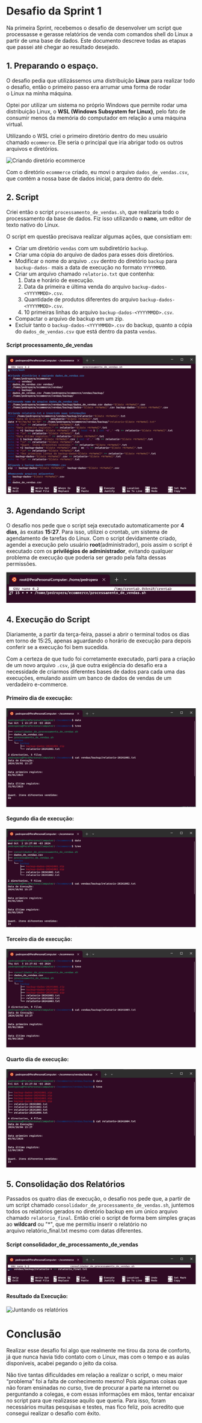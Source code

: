 # Desafio da Sprint 1
Na primeira Sprint, recebemos o desafio de desenvolver um script que processasse e gerasse relatórios de venda com comandos shell do Linux a partir de uma base de dados. Este documento descreve todas as etapas que passei até chegar ao resultado desejado.

## 1. Preparando o espaço.
O desafio pedia que utilizássemos uma distribuição **Linux** para realizar todo o desafio, então o primeiro passo era arrumar uma forma de rodar o Linux na minha máquina.

Optei por utilizar um sistema no próprio Windows que permite rodar uma distribuição Linux, o **WSL (Windows Subsystem for Linux)**, pelo fato de consumir menos da memória do computador em relação a uma máquina virtual.

Utilizando o WSL criei o primeiro diretório dentro do meu usuário chamado ```ecommerce```. Ele seria o principal que iria abrigar todo os outros arquivos e diretórios.

![Criando diretório ecommerce](../evidencias/criando_diretório_ecommerce.png)

Com o diretório ```ecommerce``` criado, eu movi o arquivo ```dados_de_vendas.csv```, que contém a nossa base de dados inicial, para dentro do dele.

## 2. Script
Criei então o script ```processamento_de_vendas.sh```, que realizaria todo o processamento da base de dados. Fiz isso utilizando o **nano**, um editor de texto nativo do Linux.

O script em questão precisava realizar algumas ações, que consistiam em:
- Criar um diretório ```vendas``` com um subdiretório ```backup```.
- Criar uma cópia do arquivo de dados para esses dois diretórios.
- Modificar o nome do arquivo ```.csv``` dentro do diretório ```backup``` para ```backup-dados-``` mais a data de execução no formato ```YYYYMMDD```.
- Criar um arquivo chamado ```relatorio.txt``` que contenha:
  1. Data e horário de execução.
  2. Data da primeira e última venda do arquivo ```backup-dados-<YYYYMMDD>.csv```.
  3. Quantidade de produtos diferentes do arquivo ```backup-dados-<YYYYMMDD>.csv```.
  4. 10 primeiras linhas do arquivo ```backup-dados-<YYYYMMDD>.csv```.
- Compactar o arquivo de backup em um zip.
- Excluir tanto o ```backup-dados-<YYYYMMDD>.csv``` do backup, quanto a cópia do ```dados_de_vendas.csv``` que está dentro da pasta ```vendas```.

#### Script processamento_de_vendas
![Criando script "processamento_de_vendas"](../evidencias/script_processamento.png)

## 3. Agendando Script
O desafio nos pede que o script seja executado automaticamente por **4 dias**, às exatas **15:27**.
Para isso, utilizei o crontab, um sistema de agendamento de tarefas do Linux.
Com o script devidamente criado, agendei a execução pelo usuário **root**(administrador), pois assim o script é executado com os **privilégios de administrador**, evitando qualquer problema de execução que poderia ser gerado pela falta dessas permissões.

![Adicionando tarefa](../evidencias/adicionando_tarefa.png)

## 4. Execução do Script
Diariamente, a partir da terça-feira, passei a abrir o terminal todos os dias em torno de 15:25, apenas aguardando o horário de execução para depois conferir se a execução foi bem sucedida.

Com a certeza de que tudo foi corretamente executado, parti para a criação de um novo arquivo ```.csv```, já que outra exigência do desafio era a necessidade de criarmos diferentes bases de dados para cada uma das execuções, emulando assim um banco de dados de vendas de um verdadeiro e-commerce.

#### Primeiro dia de execução:
![Primeiro dia de execução do scripr "processamento_de_vendas"](../evidencias/1.primeira_execução.png)

#### Segundo dia de execução:
![Segundo dia de execução do scripr "processamento_de_vendas"](../evidencias/2.segunda_execução.png)

#### Terceiro dia de execução:
![Terceiro dia de execução do scripr "processamento_de_vendas"](../evidencias/3.terceira_execução.png)

#### Quarto dia de execução:
![Quarto dia de execução do scripr "processamento_de_vendas"](../evidencias/4.quarta_execução.png)


## 5. Consolidação dos Relatórios
Passados os quatro dias de execução, o desafio nos pede que, a partir de um script chamado ```consolidador_de_processamento_de_vendas.sh```, juntemos todos os relatórios gerados no diretório backup em um único arquivo chamado ```relatorio_final```. 
Então criei o script de forma bem simples graças ao **wildcard** ou "*", que me permitiu inserir o relatório no arquivo relatório_final.txt mesmo com datas diferentes.

#### Script consolidador_de_processamento_de_vendas
![Juntando os relatórios](../evidencias/script_consolidador.png)

#### Resultado da Execução:
![Juntando os relatórios](../evidencias/consolidando_relatórios.png)

# Conclusão
Realizar esse desafio foi algo que realmente me tirou da zona de conforto, já que nunca havia tido contato com o Linux, mas com o tempo e as aulas disponíveis, acabei pegando o jeito da coisa. 

Não tive tantas dificuldades em relação a realizar o script, o meu maior “problema” foi a falta de conhecimento mesmo! Pois algumas coisas que não foram ensinadas no curso, tive de procurar a parte na internet ou perguntando a colegas, e com essas informações em mãos, tentar encaixar no script para que realizasse aquilo que queria. Para isso, foram necessários muitas pesquisas e testes, mas fico feliz, pois acredito que consegui realizar o desafio com êxito.
